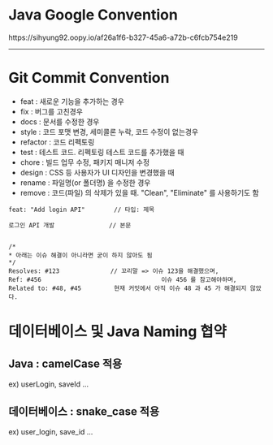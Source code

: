 <h1>Java Google Convention</h1>
https://sihyung92.oopy.io/af26a1f6-b327-45a6-a72b-c6fcb754e219


------------------------


<h1>Git Commit Convention</h1>

- feat : 새로운 기능을 추가하는 경우
- fix : 버그를 고친경우
- docs : 문서를 수정한 경우
- style : 코드 포맷 변경, 세미콜론 누락, 코드 수정이 없는경우
- refactor : 코드 리펙토링
- test : 테스트 코드. 리펙토링 테스트 코드를 추가했을 때
- chore : 빌드 업무 수정, 패키지 매니저 수정
- design : CSS 등 사용자가 UI 디자인을 변경했을 때
- rename : 파일명(or 폴더명) 을 수정한 경우
- remove : 코드(파일) 의 삭제가 있을 때. "Clean", "Eliminate" 를 사용하기도 함

```
feat: "Add login API"        // 타입: 제목

로그인 API 개발               // 본문


/*
* 아래는 이슈 해결이 아니라면 굳이 하지 않아도 됨
*/
Resolves: #123              // 꼬리말 => 이슈 123을 해결했으며,
Ref: #456                                 이슈 456 를 참고해야하며,
Related to: #48, #45         현재 커밋에서 아직 이슈 48 과 45 가 해결되지 않았다.
```

<h1>데이터베이스 및 Java Naming 협약</h1>
<h2>Java : camelCase 적용 </h2>
ex) userLogin, saveId ...
<h2>데이터베이스 : snake_case 적용</h2>
ex) user_login, save_id ...
